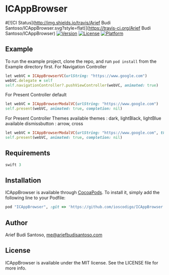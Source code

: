 # ICAppBrowser

#[![CI Status](http://img.shields.io/travis/Arief Budi Santoso/ICAppBrowser.svg?style=flat)](https://travis-ci.org/Arief Budi Santoso/ICAppBrowser)
[![Version](https://img.shields.io/cocoapods/v/ICAppBrowser.svg?style=flat)](http://cocoapods.org/pods/ICAppBrowser)
[![License](https://img.shields.io/cocoapods/l/ICAppBrowser.svg?style=flat)](http://cocoapods.org/pods/ICAppBrowser)
[![Platform](https://img.shields.io/cocoapods/p/ICAppBrowser.svg?style=flat)](http://cocoapods.org/pods/ICAppBrowser)

## Example

To run the example project, clone the repo, and run `pod install` from the Example directory first.
For Navigation Controller
```ruby
let webVC = ICAppBrowserVC(urlString: "https://www.google.com")
webVC.delegate = self
self.navigationController?.pushViewController(webVC, animated: true)
```

For Present Controller default
```ruby
let webVC = ICAppBrowserModalVC(urlString: "https://www.google.com")
self.present(webVC, animated: true, completion: nil)
```

For Present Controller Themes
available themes : dark, lightBlack, lightBlue
available dismissbutton : arrow, cross
```ruby
let webVC = ICAppBrowserModalVC(urlString: "https://www.google.com", theme: .dark, dismissButtonStyle: .arrow)
self.present(webVC, animated: true, completion: nil)
```


## Requirements
```ruby
swift 3
```

## Installation

ICAppBrowser is available through [CocoaPods](http://cocoapods.org). To install
it, simply add the following line to your Podfile:

```ruby
pod "ICAppBrowser", :git => 'https://github.com/ioscodigo/ICAppBrowser.git'
```

## Author

Arief Budi Santoso, me@ariefbudisantoso.com

## License

ICAppBrowser is available under the MIT license. See the LICENSE file for more info.
